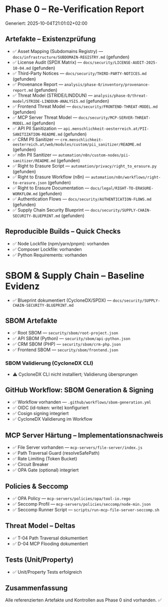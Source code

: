 # Phase 0 – Re-Verification Report
Generiert: 2025-10-04T21:01:02+02:00

## Artefakte – Existenzprüfung

- ✅ Asset Mapping (Subdomains Registry) — `docs/infrastructure/SUBDOMAIN-REGISTRY.md` (gefunden)
- ✅ License Audit (SPDX Matrix) — `docs/security/LICENSE-AUDIT-2025-10-04.md` (gefunden)
- ✅ Third-Party Notices — `docs/security/THIRD-PARTY-NOTICES.md` (gefunden)
- ✅ Provenance Report — `analysis/phase-0/inventory/provenance-report.md` (gefunden)
- ✅ Threat Model (STRIDE/LINDDUN) — `analysis/phase-0/threat-model/STRIDE-LINDDUN-ANALYSIS.md` (gefunden)
- ✅ Frontend Threat Model — `docs/security/FRONTEND-THREAT-MODEL.md` (gefunden)
- ✅ MCP Server Threat Model — `docs/security/MCP-SERVER-THREAT-MODEL.md` (gefunden)
- ✅ API PII Sanitization — `api.menschlichkeit-oesterreich.at/PII-SANITIZATION-README.md` (gefunden)
- ✅ CRM PII Sanitizer — `crm.menschlichkeit-oesterreich.at/web/modules/custom/pii_sanitizer/README.md` (gefunden)
- ✅ n8n PII Sanitizer — `automation/n8n/custom-nodes/pii-sanitizer/README.md` (gefunden)
- ✅ Right to Erasure Script — `automation/privacy/right_to_erasure.py` (gefunden)
- ✅ Right to Erasure Workflow (n8n) — `automation/n8n/workflows/right-to-erasure.json` (gefunden)
- ✅ Right to Erasure Documentation — `docs/legal/RIGHT-TO-ERASURE-WORKFLOW.md` (gefunden)
- ✅ Authentication Flows — `docs/security/AUTHENTICATION-FLOWS.md` (gefunden)
- ✅ Supply Chain Security Blueprint — `docs/security/SUPPLY-CHAIN-SECURITY-BLUEPRINT.md` (gefunden)

## Reproducible Builds – Quick Checks

- ✅ Node Lockfile (npm/yarn/pnpm): vorhanden
- ✅ Composer Lockfile: vorhanden
- ✅ Python Requirements: vorhanden

# SBOM & Supply Chain – Baseline Evidenz
- ✅ Blueprint dokumentiert (CycloneDX/SPDX) — `docs/security/SUPPLY-CHAIN-SECURITY-BLUEPRINT.md`

## SBOM Artefakte
- ✅ Root SBOM — `security/sbom/root-project.json`
- ✅ API SBOM (Python) — `security/sbom/api-python.json`
- ✅ CRM SBOM (PHP) — `security/sbom/crm-php.json`
- ✅ Frontend SBOM — `security/sbom/frontend.json`

### SBOM Validierung (CycloneDX CLI)
- ⚠️ CycloneDX CLI nicht installiert; Validierung übersprungen

## GitHub Workflow: SBOM Generation & Signing
- ✅ Workflow vorhanden — `.github/workflows/sbom-generation.yml`
- ✅ OIDC (id-token: write) konfiguriert
- ✅ Cosign signing integriert
- ✅ CycloneDX Validierung im Workflow

## MCP Server Härtung – Implementationsnachweis
- ✅ File Server vorhanden — `mcp-servers/file-server/index.js`
- ✅ Path Traversal Guard (resolveSafePath)
- ✅ Rate Limiting (Token Bucket)
- ✅ Circuit Breaker
- ✅ OPA Gate (optional) integriert

## Policies & Seccomp
- ✅ OPA Policy — `mcp-servers/policies/opa/tool-io.rego`
- ✅ Seccomp Profil — `mcp-servers/policies/seccomp/node-min.json`
- ✅ Seccomp Runner Script — `scripts/run-mcp-file-server-seccomp.sh`

## Threat Model – Deltas
- ✅ T-04 Path Traversal dokumentiert
- ✅ D-04 MCP Flooding dokumentiert

## Tests (Unit/Property)
- ✅ Unit/Property Tests erfolgreich

## Zusammenfassung
Alle referenzierten Artefakte und Kontrollen aus Phase 0 sind vorhanden. ✅

